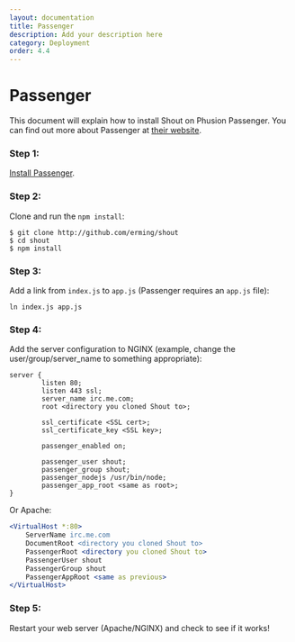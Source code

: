 ```yaml
---
layout: documentation
title: Passenger
description: Add your description here
category: Deployment
order: 4.4
---
```


# Passenger

This document will explain how to install Shout on Phusion Passenger. You can find out more about Passenger at [their website](https://www.phusionpassenger.com/).

### Step 1:

[Install Passenger](https://www.phusionpassenger.com/download#open_source).

### Step 2:

Clone and run the `npm install`:

```
$ git clone http://github.com/erming/shout
$ cd shout
$ npm install
```

### Step 3:

Add a link from `index.js` to `app.js` (Passenger requires an `app.js` file):

```
ln index.js app.js
```

### Step 4:

Add the server configuration to NGINX (example, change the user/group/server_name to something appropriate):

```nginx
server {
        listen 80;
        listen 443 ssl;
        server_name irc.me.com;
        root <directory you cloned Shout to>;

        ssl_certificate <SSL cert>;
        ssl_certificate_key <SSL key>;

        passenger_enabled on;

        passenger_user shout;
        passenger_group shout;
        passenger_nodejs /usr/bin/node;
        passenger_app_root <same as root>;
}
```

Or Apache:

```apache
<VirtualHost *:80>
    ServerName irc.me.com
    DocumentRoot <directory you cloned Shout to>
    PassengerRoot <directory you cloned Shout to>
    PassengerUser shout
    PassengerGroup shout
    PassengerAppRoot <same as previous>
</VirtualHost>
```

### Step 5:

Restart your web server (Apache/NGINX) and check to see if it works!
